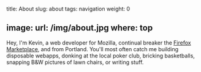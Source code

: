 title: About
slug: about
tags: navigation
weight: 0

image:
    url: /img/about.jpg
    where: top
---

Hey, I'm Kevin, a web developer for Mozilla, continual breaker the [Firefox
Marketplace](https://marketplace.firefox.com), and from Portland.  You'll most
often catch me building disposable webapps, donking at the local poker club,
bricking basketballs, snapping B&W pictures of lawn chairs, or writing stuff.
